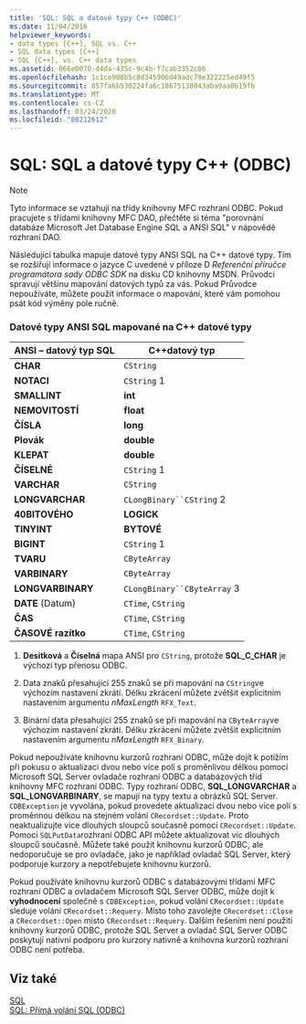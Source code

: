 ```yaml
---
title: 'SQL: SQL a datové typy C++ (ODBC)'
ms.date: 11/04/2016
helpviewer_keywords:
- data types [C++], SQL vs. C++
- SQL data types [C++]
- SQL [C++], vs. C++ data types
ms.assetid: 066e0070-d4da-435c-9c4b-f7cab3352c86
ms.openlocfilehash: 1c1ce908b5c8d345906d49adc79e322225ed49f5
ms.sourcegitcommit: 857fa6b530224fa6c18675138043aba9aa0619fb
ms.translationtype: MT
ms.contentlocale: cs-CZ
ms.lasthandoff: 03/24/2020
ms.locfileid: "80212612"
---
```

# <a name="sql-sql-and-c-data-types-odbc"></a>SQL: SQL a datové typy C++ (ODBC)

> [!NOTE]
>  Tyto informace se vztahují na třídy knihovny MFC rozhraní ODBC. Pokud pracujete s třídami knihovny MFC DAO, přečtěte si téma "porovnání databáze Microsoft Jet Database Engine SQL a ANSI SQL" v nápovědě rozhraní DAO.

Následující tabulka mapuje datové typy ANSI SQL na C++ datové typy. Tím se rozšiřují informace o jazyce C uvedené v příloze D *Referenční příručce programátora* *sady ODBC SDK* na disku CD knihovny MSDN. Průvodci spravují většinu mapování datových typů za vás. Pokud Průvodce nepoužíváte, můžete použít informace o mapování, které vám pomohou psát kód výměny pole ručně.

### <a name="ansi-sql-data-types-mapped-to-c-data-types"></a>Datové typy ANSI SQL mapované na C++ datové typy

|ANSI – datový typ SQL|C++datový typ|
|------------------------|---------------------|
|**CHAR**|`CString`|
|**NOTACI**|`CString` 1|
|**SMALLINT**|**int**|
|**NEMOVITOSTÍ**|**float**|
|**ČÍSLA**|**long**|
|**Plovák**|**double**|
|**KLEPAT**|**double**|
|**ČÍSELNÉ**|`CString` 1|
|**VARCHAR**|`CString`|
|**LONGVARCHAR**|`CLongBinary``CString` 2|
|**40BITOVÉHO**|**LOGICK**|
|**TINYINT**|**BYTOVÉ**|
|**BIGINT**|`CString` 1|
|**TVARU**|`CByteArray`|
|**VARBINARY**|`CByteArray`|
|**LONGVARBINARY**|`CLongBinary``CByteArray` 3|
|**DATE** (Datum)|`CTime`, `CString`|
|**ČAS**|`CTime`, `CString`|
|**ČASOVÉ razítko**|`CTime`, `CString`|

1. **Desítková** a **Číselná** mapa ANSI pro `CString`, protože **SQL_C_CHAR** je výchozí typ přenosu ODBC.

2. Data znaků přesahující 255 znaků se při mapování na `CString`ve výchozím nastavení zkrátí. Délku zkrácení můžete zvětšit explicitním nastavením argumentu *nMaxLength* `RFX_Text`.

3. Binární data přesahující 255 znaků se při mapování na `CByteArray`ve výchozím nastavení zkrátí. Délku zkrácení můžete zvětšit explicitním nastavením argumentu *nMaxLength* `RFX_Binary`.

Pokud nepoužíváte knihovnu kurzorů rozhraní ODBC, může dojít k potížím při pokusu o aktualizaci dvou nebo více polí s proměnlivou délkou pomocí Microsoft SQL Server ovladače rozhraní ODBC a databázových tříd knihovny MFC rozhraní ODBC. Typy rozhraní ODBC, **SQL_LONGVARCHAR** a **SQL_LONGVARBINARY**, se mapují na typy textu a obrázků SQL Server. `CDBException` je vyvolána, pokud provedete aktualizaci dvou nebo více polí s proměnnou délkou na stejném volání `CRecordset::Update`. Proto neaktualizujte více dlouhých sloupců současně pomocí `CRecordset::Update`. Pomocí `SQLPutData`rozhraní ODBC API můžete aktualizovat víc dlouhých sloupců současně. Můžete také použít knihovnu kurzorů ODBC, ale nedoporučuje se pro ovladače, jako je například ovladač SQL Server, který podporuje kurzory a nepotřebujete knihovnu kurzorů.

Pokud používáte knihovnu kurzorů ODBC s databázovými třídami MFC rozhraní ODBC a ovladačem Microsoft SQL Server ODBC, může dojít k **vyhodnocení** společně s `CDBException`, pokud volání `CRecordset::Update` sleduje volání `CRecordset::Requery`. Místo toho zavolejte `CRecordset::Close` a `CRecordset::Open` místo `CRecordset::Requery`. Dalším řešením není použití knihovny kurzorů ODBC, protože SQL Server a ovladač SQL Server ODBC poskytují nativní podporu pro kurzory nativně a knihovna kurzorů rozhraní ODBC není potřeba.

## <a name="see-also"></a>Viz také

[SQL](../../data/odbc/sql.md)<br/>
[SQL: Přímá volání SQL (ODBC)](../../data/odbc/sql-making-direct-sql-calls-odbc.md)
